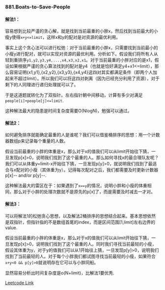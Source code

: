 ### 881.Boats-to-Save-People

#### 解法1：
容易想到比较严谨的贪心解，就是找到当前最重的小胖x，然后找到当前最大的小瘦y使得```x+y<=limit```，这样x和y的配对是对资源的最优利用。

事实上这个贪心法可以进行松弛：对于当前最重的小胖x，只需要找到当前最小的小瘦y进行配对，就可以实现对资源的最优利用。分析如下。假设我们将所有人从轻到重排序```y1,y2,y3,y4,...,x4,x3,x2,x1```。对于当前最重的小胖对应的是x1，假设如果根据严谨的贪心算法找到的配对是y4（也就是恰好满足y4+x1<=limit），那么容易证明{x1,y1},{x2,y2},{x3,y3},{x4,y4}这四对其实都满足条件（即两个人加起来不超过limit）。所以我们可以将这四对剥离（因为已经充分利用了资源），对于剩下的人同理进行递归处理就可以了。

于是这道题就转化为了双指针。左右指针朝中间移动，计算有多少对满足```people[i]+people[j]<=limit```.

这种解法最大的隐患是时间复杂度需要O(NlogN)，勉强可以通过。

#### 解法2：
如何避免排序就能确定最重的人是谁呢？我们可以借鉴桶排序的思想：用一个计数器数组p来记录每个重量的人数。

假设当前最重的小胖的体重是x，那么对于x的值我们可以从limit开始往下猜，一旦发现p[x]>0，说明我们找到了这个最重的人。那么如何寻找x的最合理队友呢？我们可以从体重y=limit-x开始往下猜，一旦发现p[y]>0，就说明我们找到了最适合与x配对的小瘦（其体重为y）。记得每次配对之后，我们都需要及时更新计数器p[x]-- and/or p[y]--.

这种解法最大的雷区在于：如果遇到了```x==y```的情况，说明小胖和小瘦的体重相同，那么对于小胖的处理次数就不是原先的p[x]了，而是需要及时减去一才对。

#### 解法3：
可以将解法1的松弛贪心思想，以及解法2桶排序的思想结合起来。基本思想依然是双指针，但指针指的不是数组首尾的index，而是区间范围[1,limit]左右边界的value.

假设当前最重的小胖的体重是x，那么对于x的值我们可以从limit开始往下猜，一旦发现p[x]>0，说明我们找到了这个最重的人。同时我们寻找当前最轻的小瘦，假设其体重为y，对于y的值我们可以从1开始往上猜，一旦发现p[y]>0，说明我们找到了当前最轻的人。对于每个小胖我们都试图寻找当前最轻的小瘦，如果符合```x+y<0 && p[y]>0```就说明存在它可以与小胖同船。

显然容易分析出时间复杂度是o(N+limit)，比解法1要优秀.


[Leetcode Link](https://leetcode.com/problems/boats-to-save-people)